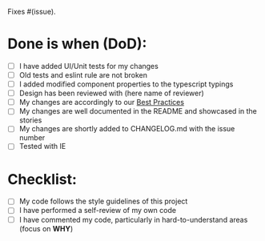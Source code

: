 Fixes #(issue).

# Done is when (DoD):
- [ ] I have added UI/Unit tests for my changes
- [ ] Old tests and eslint rule are not broken
- [ ] I added modified component properties to the typescript typings
- [ ] Design has been reviewed with (here name of reviewer)
- [ ] My changes are accordingly to our [Best Practices](https://github.com/axa-ch/patterns-library/blob/develop/CONTRIBUTION.md#best-practices)
- [ ] My changes are well documented in the README and showcased in the stories 
- [ ] My changes are shortly added to CHANGELOG.md with the issue number
- [ ] Tested with IE

# Checklist:
- [ ] My code follows the style guidelines of this project
- [ ] I have performed a self-review of my own code
- [ ] I have commented my code, particularly in hard-to-understand areas (focus on **WHY**)
